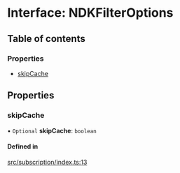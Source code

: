 # Interface: NDKFilterOptions

## Table of contents

### Properties

- [skipCache](../wiki/NDKFilterOptions#skipcache)

## Properties

### skipCache

• `Optional` **skipCache**: `boolean`

#### Defined in

[src/subscription/index.ts:13](https://github.com/nostr-dev-kit/ndk/blob/1f6f222/src/subscription/index.ts#L13)
